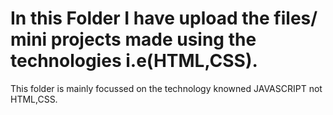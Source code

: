 # In this Folder I have upload the files/ mini projects made using the technologies i.e(HTML,CSS).
This folder is mainly focussed on the technology knowned JAVASCRIPT not HTML,CSS.
